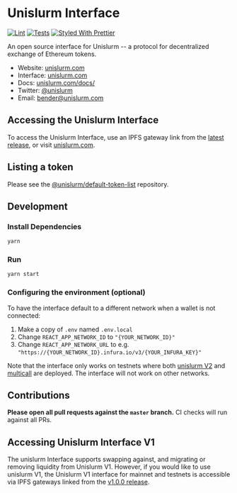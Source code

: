 # Unislurm Interface

[![Lint](https://github.com/unislurm/unislurm-interface/workflows/Lint/badge.svg)](https://github.com/unislurm/unislurm-interface/actions?query=workflow%3ALint)
[![Tests](https://github.com/unislurm/unislurm-interface/workflows/Tests/badge.svg)](https://github.com/unislurm/unislurm-interface/actions?query=workflow%3ATests)
[![Styled With Prettier](https://img.shields.io/badge/code_style-prettier-ff69b4.svg)](https://prettier.io/)

An open source interface for Unislurm -- a protocol for decentralized exchange of Ethereum tokens.

- Website: [unislurm.com](https://unislurm.com/)
- Interface: [unislurm.com](https://unislurm.com)
- Docs: [unislurm.com/docs/](https://unislurm.com/docs/)
- Twitter: [@unislurm](https://twitter.com/unislurm)
- Email: [bender@unislurm.com](mailto:bender@unislurm.com)

## Accessing the Unislurm Interface

To access the Unislurm Interface, use an IPFS gateway link from the
[latest release](https://github.com/unislurm/unislurm-interface/releases/latest), 
or visit [unislurm.com](https://unislurm.com).

## Listing a token

Please see the
[@unislurm/default-token-list](https://github.com/unislurm/default-token-list) 
repository.

## Development

### Install Dependencies

```bash
yarn
```

### Run

```bash
yarn start
```

### Configuring the environment (optional)

To have the interface default to a different network when a wallet is not connected:

1. Make a copy of `.env` named `.env.local`
2. Change `REACT_APP_NETWORK_ID` to `"{YOUR_NETWORK_ID}"`
3. Change `REACT_APP_NETWORK_URL` to e.g. `"https://{YOUR_NETWORK_ID}.infura.io/v3/{YOUR_INFURA_KEY}"` 

Note that the interface only works on testnets where both 
[unislurm V2](https://unislurm.com/docs/v2/smart-contracts/factory/) and 
[multicall](https://github.com/makerdao/multicall) are deployed.
The interface will not work on other networks.

## Contributions

**Please open all pull requests against the `master` branch.** 
CI checks will run against all PRs.

## Accessing Unislurm Interface V1

The unislurm Interface supports swapping against, and migrating or removing liquidity from Unislurm V1. However,
if you would like to use unislurm V1, the Unislurm V1 interface for mainnet and testnets is accessible via IPFS gateways 
linked from the [v1.0.0 release](https://github.com/unislurm/unislurm-interface/releases/tag/v1.0.0).
